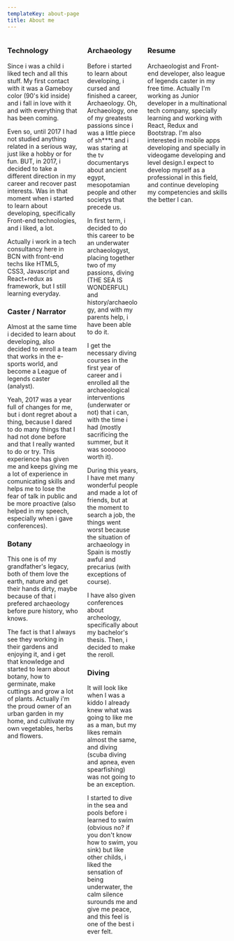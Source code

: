 ```yaml
---
templateKey: about-page
title: About me
---
```

<!-- <div class="columns">
<div id="intro" class="column toggle columnToggle">
This section will be similar to a bio, with intention to show the visitor a little bit of myself, my interests and how i endend developing.
Take a sit, something warm to drink and enjoy, because I like to write and this will be long.
</div>
</div> -->

<div class="columns">

<div id="column1" class="toggle column columnToggle">

<div id="technology" class="toggle">

### Technology

Since i was a child i liked tech and all this stuff. My first contact with it was a Gameboy color (90's kid inside) and i fall in love with it and with everything that has been coming. 

Even so, until 2017 I had not studied anything related in a serious way, just like a hobby or for fun.
BUT, in 2017, i decided to take a different direction in my career and recover past interests. Was in that moment when i started to learn about developing, specifically Front-end technologies, and i liked, a lot.

Actually i work in a tech consultancy here in BCN with front-end techs like HTML5, CSS3, Javascript and React+redux as framework, but I still learning everyday.

</div>
<div id="caster" class="toggle">

### Caster / Narrator

Almost at the same time i decided to learn about developing, also decided to enroll a team that works in the e-sports world, and become a League of legends caster (analyst). 

Yeah, 2017 was a year full of changes for me, but i dont regret about a thing, because I dared to do many things that I had not done before and that I really wanted to do or try. This experience has given me and keeps giving me a lot of experience in comunicating skills and helps me to lose the fear of talk in public and be more proactive (also helped in my speech, especially when i gave conferences).

</div>
<div id="botany" class="toggle">

### Botany

This one is of my grandfather's legacy, both of them love the earth, nature and get their hands dirty, maybe because of that i prefered archaeology before pure history, who knows.

The fact is that I always see they working in their gardens and enjoying it, and i get that knowledge and started to learn about botany, how to germinate, make cuttings and grow a lot of plants. Actually i'm the proud owner of an urban garden in my home, and cultivate my own vegetables, herbs and flowers.

</div>
</div>

<div id="column2" class="toggle column columnToggle">

<div id="archaeology" class="toggle">

### Archaeology

Before i started to learn about developing, i cursed and finished a career, Archaeology. 
Oh, Archaeology, one of my greatests passions since i was a little piece of sh\*\**t and i was staring at the tv documentarys about ancient egypt, mesopotamian people and other societys that precede us. 

In first term, i decided to do this career to be an underwater archaeologyst, placing together two of my passions, diving (THE SEA IS WONDERFUL) and history/archaeology, and with my parents help, i have been able to do it. 

I get the necessary diving courses in the first year of career and i enrolled all the archaeological interventions (underwater or not) that i can, with the time i had (mostly sacrificing the summer, but it was soooooo worth it).

During this years, I have met many wonderful people and made a lot of friends, but at the moment to search a job, the things went worst because the situation of archaeology in Spain is mostly awful and precarius (with exceptions of course).

I have also given conferences about archeology, specifically about my bachelor's thesis.
Then, i decided to make the reroll.

</div>

<div id="diving" class="toggle">

### Diving

It will look like when I was a kiddo I already knew what was going to like me as a man, but my likes remain almost the same, and diving (scuba diving and apnea, even spearfishing) was not going to be an exception.

I started to dive in the sea and pools before i learned to swim (obvious no? if you don't know how to swim, you sink) but like other childs, i liked the sensation of being underwater, the calm silence surounds me and give me peace, and this feel is one of the best i ever felt.

</div>

</div>

<!-- <div class="columns">
<div id="intro" class="column is-hidden toggle columnToggle">
This section will be similar to curriculum vitae, with intention to show the visitor my skills and job experiences.
Take a sit, something warm to drink and enjoy, because I like to write and this will be long.
</div>
</div> -->

<div id="column3" class="toggle column is-hidden columnToggle">

### Resume

Archaeologist and Front-end developer, also league of legends caster in my free time. Actually I'm working as Junior developer in a multinational tech company, specially learning and working with React, Redux and Bootstrap. I'm also interested in mobile apps developing and specially in videogame developing and level design.I expect to develop myself as a professional in this field, and continue developing my competencies and skills the better I can.


</div>



